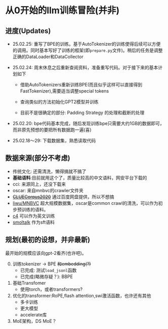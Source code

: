 # 从0开始的llm训练冒险(并非)

## 进度(Updates)

- 25.02.25: 重写了BPE的训练。基于AutoTokenizer的训练使得后续可以方便的调用。同时基本写好了训练的框架(即```prepare.py```文件)。稍后的任务是调整正确的DataLoader和DataCollector
- 25.02.24: 周末休息之后重新查阅资料，准备重写代码。对于接下来的基本计划如下
    - 借助AutoTokenizers重新训练BPE(而且似乎这样可以直接得到FastTokenizer),需要适当调整special tokens
    - 查询类似的方法初始化GPT2模型并训练

    - 目前不是很确定的部分: Padding Strategy 的处理和截断的处理

- 25.02.20: bpe代码基本完成，随后发现训练bpe只需要大约1GB的数据即可，而非原先预想的要把所有数据跑一遍(喜)
- 25.02.18～29: 下载数据集，熟悉读取代码

## 数据来源(部分不考虑)
- 传统文化: 还需清洗，懒得搞就不搞了
- **基础语料**:目前就用这个了，质量比较高的中文语料，网安平台下载的
- cci: 来源同上，还没下载来
- oscar: 来自mnbvc的crawler文件夹
- ~~[CLUECorpus2020](https://github.com/CLUEbenchmark/CLUECorpus2020)~~ 通过百度网盘提供，所以不想搞
- [liwu/MNBVC](https://huggingface.co/datasets/liwu/MNBVC) 超大规模数据集，oscar是common crawl的清洗，可以作为初步预训练的语料。
- [c4](https://hf-mirror.com/datasets/allenai/c4/tree/main/en) 可以作为英文训练
- [smoltalk](https://opencsg.com/datasets/OpenCSG/smoltalk_chinese/files/main/data) 作为sft语料


## 规划(最初的设想，并非最新)

最开始的规模应该向gpt-2看齐(也许吧)。

0. 训练tokenizer -> BPE ~~和embedding(?)~~
    - 已完成: 测试```load_jsonl```函数 
    - 已完成(略微存疑？): BBPE
1. 基础Transfomer
    - 使用torch，或者transformers?
2. 优化的transformer:RoPE,flash attention,swi激活函数，也许还有其他
    - 多卡训练
    - 更大模型
    - accelerate库
3. MoE架构，DS MoE？